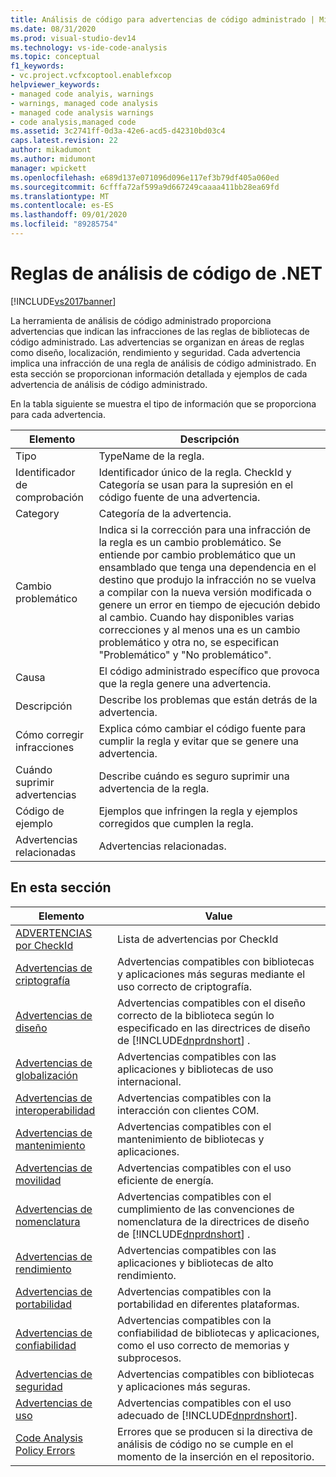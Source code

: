 ```yaml
---
title: Análisis de código para advertencias de código administrado | Microsoft Docs
ms.date: 08/31/2020
ms.prod: visual-studio-dev14
ms.technology: vs-ide-code-analysis
ms.topic: conceptual
f1_keywords:
- vc.project.vcfxcoptool.enablefxcop
helpviewer_keywords:
- managed code analyis, warnings
- warnings, managed code analysis
- managed code analysis warnings
- code analysis,managed code
ms.assetid: 3c2741ff-0d3a-42e6-acd5-d42310bd03c4
caps.latest.revision: 22
author: mikadumont
ms.author: midumont
manager: wpickett
ms.openlocfilehash: e689d137e071096d096e117ef3b79df405a060ed
ms.sourcegitcommit: 6cfffa72af599a9d667249caaaa411bb28ea69fd
ms.translationtype: MT
ms.contentlocale: es-ES
ms.lasthandoff: 09/01/2020
ms.locfileid: "89285754"
---
```

# <a name="net-code-analysis-rules"></a>Reglas de análisis de código de .NET
[!INCLUDE[vs2017banner](../includes/vs2017banner.md)]

La herramienta de análisis de código administrado proporciona advertencias que indican las infracciones de las reglas de bibliotecas de código administrado. Las advertencias se organizan en áreas de reglas como diseño, localización, rendimiento y seguridad. Cada advertencia implica una infracción de una regla de análisis de código administrado. En esta sección se proporcionan información detallada y ejemplos de cada advertencia de análisis de código administrado.

 En la tabla siguiente se muestra el tipo de información que se proporciona para cada advertencia.

|Elemento|Descripción|
|----------|-----------------|
|Tipo|TypeName de la regla.|
|Identificador de comprobación|Identificador único de la regla. CheckId y Categoría se usan para la supresión en el código fuente de una advertencia.|
|Category|Categoría de la advertencia.|
|Cambio problemático|Indica si la corrección para una infracción de la regla es un cambio problemático. Se entiende por cambio problemático que un ensamblado que tenga una dependencia en el destino que produjo la infracción no se vuelva a compilar con la nueva versión modificada o genere un error en tiempo de ejecución debido al cambio. Cuando hay disponibles varias correcciones y al menos una es un cambio problemático y otra no, se especifican "Problemático" y "No problemático".|
|Causa|El código administrado específico que provoca que la regla genere una advertencia.|
|Descripción|Describe los problemas que están detrás de la advertencia.|
|Cómo corregir infracciones|Explica cómo cambiar el código fuente para cumplir la regla y evitar que se genere una advertencia.|
|Cuándo suprimir advertencias|Describe cuándo es seguro suprimir una advertencia de la regla.|
|Código de ejemplo|Ejemplos que infringen la regla y ejemplos corregidos que cumplen la regla.|
|Advertencias relacionadas|Advertencias relacionadas.|

## <a name="in-this-section"></a>En esta sección

|Elemento|Value|
|-|-|
|[ADVERTENCIAS por CheckId](../code-quality/code-analysis-warnings-for-managed-code-by-checkid.md)|Lista de advertencias por CheckId|
|[Advertencias de criptografía](../code-quality/cryptography-warnings.md)|Advertencias compatibles con bibliotecas y aplicaciones más seguras mediante el uso correcto de criptografía.|
|[Advertencias de diseño](../code-quality/design-warnings.md)|Advertencias compatibles con el diseño correcto de la biblioteca según lo especificado en las directrices de diseño de [!INCLUDE[dnprdnshort](../includes/dnprdnshort-md.md)] .|
|[Advertencias de globalización](../code-quality/globalization-warnings.md)|Advertencias compatibles con las aplicaciones y bibliotecas de uso internacional.|
|[Advertencias de interoperabilidad](../code-quality/interoperability-warnings.md)|Advertencias compatibles con la interacción con clientes COM.|
|[Advertencias de mantenimiento](../code-quality/maintainability-warnings.md)|Advertencias compatibles con el mantenimiento de bibliotecas y aplicaciones.|
|[Advertencias de movilidad](../code-quality/mobility-warnings.md)|Advertencias compatibles con el uso eficiente de energía.|
|[Advertencias de nomenclatura](../code-quality/naming-warnings.md)|Advertencias compatibles con el cumplimiento de las convenciones de nomenclatura de la directrices de diseño de [!INCLUDE[dnprdnshort](../includes/dnprdnshort-md.md)] .|
|[Advertencias de rendimiento](../code-quality/performance-warnings.md)|Advertencias compatibles con las aplicaciones y bibliotecas de alto rendimiento.|
|[Advertencias de portabilidad](../code-quality/portability-warnings.md)|Advertencias compatibles con la portabilidad en diferentes plataformas.|
|[Advertencias de confiabilidad](../code-quality/reliability-warnings.md)|Advertencias compatibles con la confiabilidad de bibliotecas y aplicaciones, como el uso correcto de memorias y subprocesos.|
|[Advertencias de seguridad](../code-quality/security-warnings.md)|Advertencias compatibles con bibliotecas y aplicaciones más seguras.|
|[Advertencias de uso](../code-quality/usage-warnings.md)|Advertencias compatibles con el uso adecuado de [!INCLUDE[dnprdnshort](../includes/dnprdnshort-md.md)].|
|[Code Analysis Policy Errors](../code-quality/code-analysis-policy-errors.md)|Errores que se producen si la directiva de análisis de código no se cumple en el momento de la inserción en el repositorio.|

